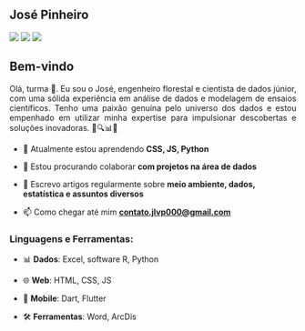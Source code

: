 <h2 colors="red">José Pinheiro</h2>

<a href="https://linkedin.com/in/jlvp000/"><img src="https://img.shields.io/badge/-Linkedin-0e76a8?style=flat-square&logo=Linkedin&logoColor=white&link=https://linkedin.com/in/jlvp000/"></a>
<a href="https://medium.com/@jlvp000"><img src="https://img.shields.io/badge/-Medium-000?style=flat-square&logo=Medium&logoColor=white&link=https://medium.com/@jlvp000"></a>
<a href="https://github.com/jlvp000/"><img src="https://img.shields.io/badge/-Github-000?style=flat-square&logo=Github&logoColor=white&link=https://github.com/jlvp000/"></a>

<h2>Bem-vindo</h2>

<p align="justify">Olá, turma 👋. Eu sou o José, engenheiro florestal e cientista de dados júnior, com uma sólida experiência em análise de dados e modelagem de ensaios científicos. Tenho uma paixão genuína pelo universo dos dados e estou empenhado em utilizar minha expertise para impulsionar descobertas e soluções inovadoras. 🌱🔍📊🌐</p>


- 🌱 Atualmente estou aprendendo **CSS, JS, Python**

- 👯 Estou procurando colaborar **com projetos na área de dados**

- 📝 Escrevo artigos regularmente sobre **meio ambiente, dados, estatística e assuntos diversos**

- 📫 Como chegar até mim **contato.jlvp000@gmail.com**

<h3 align="left">Linguagens e Ferramentas:</h3>

- 📊 **Dados**: Excel, software R, Python

- 🌐 **Web**: HTML, CSS, JS

- 📱  **Mobile**: Dart, Flutter

- 🛠️ **Ferramentas**: Word, ArcDis

